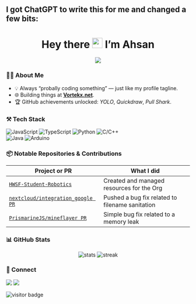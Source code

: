 ## I got ChatGPT to write this for me and changed a few bits:

<h1 align="center">Hey there <img src="https://em-content.zobj.net/source/microsoft-teams/337/waving-hand_1f44b.png" width="28"/> I’m Ahsan</h1>
<p align="center">
  <img src="https://readme-typing-svg.demolab.com?duration=3200&center=true&vCenter=true&lines=Full-stack+dev;Open-source+contributor;Robotics+alumnus;Forever+learning..." />
</p>


### 🧑‍💻 About Me
- 💡 Always “probally coding something” — just like my profile tagline.  
- 🌐 Building things at **[Vortekx.net](https://vortekx.net)**.  
- 🏆 GitHub achievements unlocked: *YOLO*, *Quickdraw*, *Pull Shark*.  

### ⚒️ Tech Stack
![JavaScript](https://img.shields.io/badge/-JavaScript-000?style=flat&logo=javascript)
![TypeScript](https://img.shields.io/badge/-TypeScript-000?style=flat&logo=typescript)
![Python](https://img.shields.io/badge/-Python-000?style=flat&logo=python)
![C/C++](https://img.shields.io/badge/-C-000?style=flat&logo=c)  
![Java](https://img.shields.io/badge/-Java-000?style=flat&logo=java)
![Arduino](https://img.shields.io/badge/-Arduino-000?style=flat&logo=arduino)

### 📦 Notable Repositories & Contributions
| Project or PR | What I did |
|-------------|--------------|
| [`HWSF-Student-Robotics`](https://github.com/HWSF-Student-Robotics) | Created and managed resources for the Org |
| [`nextcloud/integration_google PR`](https://github.com/nextcloud/integration_google/pull/209) | Pushed a bug fix related to filename sanitation |
| [`PrismarineJS/mineflayer PR`](https://github.com/PrismarineJS/mineflayer/pull/1850) | Simple bug fix related to a memory leak |

<!-- | [`Warwick Canoe Website`](https://github.com/AlwinHughes/WarwickCanoeUK) | Maintainance and updates to the site | -->

### 📊 GitHub Stats
<p align="center">
  <img src="https://github-readme-stats-ahsan-is-epics-projects.vercel.app/api?username=AhsanIsEpic&include_all_commits=true&show_icons=true&rank_icon=percentile" alt="stats" />
  <img src="https://github-readme-streak-stats.herokuapp.com/?user=AhsanIsEpic" alt="streak" />
</p>

### 🤝 Connect
<a href="https://vortekx.net"><img src="https://img.shields.io/badge/Website-vortekx.net-blue?style=flat&logo=html5"></a>
<a href="mailto:contact@vortekx.net"><img src="https://img.shields.io/badge/Email-contact@vortekx.net-informational?style=flat&logo=gmail"></a>

<!-- Feel free to drop a ⭐ on any repo you like! -->

![visitor badge](https://visitor-badge.imlete.cn/?id=AhsanIsEpic.readme)

